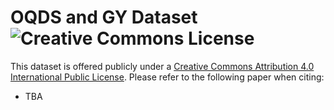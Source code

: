 # OQDS and GY Dataset ![Creative Commons License](https://i.creativecommons.org/l/by/4.0/88x31.png)

This dataset is offered publicly under a [Creative Commons Attribution 4.0 International Public License](https://creativecommons.org/licenses/by/4.0/legalcode). Please refer to the following paper when citing:

* TBA
